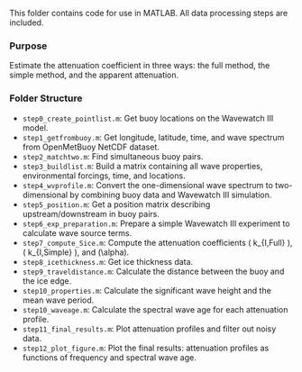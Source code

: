 This folder contains code for use in MATLAB. All data processing steps are included.

### Purpose  
Estimate the attenuation coefficient in three ways: the full method, the simple method, and the apparent attenuation.

### Folder Structure  
- `step0_create_pointlist.m`: Get buoy locations on the Wavewatch III model.  
- `step1_getfrombuoy.m`: Get longitude, latitude, time, and wave spectrum from OpenMetBuoy NetCDF dataset.  
- `step2_matchtwo.m`: Find simultaneous buoy pairs.  
- `step3_buildlist.m`: Build a matrix containing all wave properties, environmental forcings, time, and locations.  
- `step4_wvprofile.m`: Convert the one-dimensional wave spectrum to two-dimensional by combining buoy data and Wavewatch III simulation.  
- `step5_position.m`: Get a position matrix describing upstream/downstream in buoy pairs.  
- `step6_exp_preparation.m`: Prepare a simple Wavewatch III experiment to calculate wave source terms.  
- `step7_compute_Sice.m`: Compute the attenuation coefficients \( k_{I,Full} \), \( k_{I,Simple} \), and \(\alpha\).  
- `step8_icethickness.m`: Get ice thickness data.  
- `step9_traveldistance.m`: Calculate the distance between the buoy and the ice edge.  
- `step10_properties.m`: Calculate the significant wave height and the mean wave period.  
- `step10_waveage.m`: Calculate the spectral wave age for each attenuation profile.  
- `step11_final_results.m`: Plot attenuation profiles and filter out noisy data.  
- `step12_plot_figure.m`: Plot the final results: attenuation profiles as functions of frequency and spectral wave age.  

